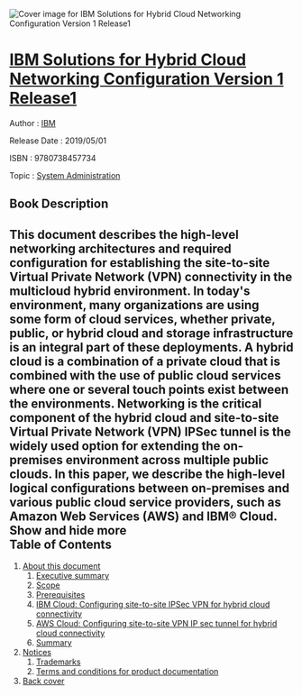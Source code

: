 ![Cover image for IBM Solutions for Hybrid Cloud Networking Configuration Version 1 Release1](https://imgdetail.ebookreading.net/cover/cover/20200215/EB9780738457734.jpg)

[IBM Solutions for Hybrid Cloud Networking Configuration Version 1 Release1](https://ebookreading.net/view/book/IBM+Solutions+for+Hybrid+Cloud+Networking+Configuration+Version+1+Release1-EB9780738457734_1.html "IBM Solutions for Hybrid Cloud Networking Configuration Version 1 Release1")
====================================================================================================================

Author : [IBM](https://ebookreading.net/search/author/IBM)

Release Date : 2019/05/01

ISBN : 9780738457734

Topic : [System Administration](https://ebookreading.net/search/category/system-administration)

Book Description
-----------------

 This document describes the high-level networking architectures and required configuration for establishing the site-to-site Virtual Private Network (VPN) connectivity in the multicloud hybrid environment.
In today's environment, many organizations are using some form of cloud services, whether private, public, or hybrid cloud and storage infrastructure is an integral part of these deployments. A hybrid cloud is a combination of a private cloud that is combined with the use of public cloud services where one or several touch points exist between the environments. Networking is the critical component of the hybrid cloud and site-to-site Virtual Private Network (VPN) IPSec tunnel is the widely used option for extending the on-premises environment across multiple public clouds. In this paper, we describe the high-level logical configurations between on-premises and various public cloud service providers, such as Amazon Web Services (AWS) and IBM® Cloud.
        Show and hide more                
Table of Contents
-----------------

1. [About this document](https://ebookreading.net/view/book/IBM+Solutions+for+Hybrid+Cloud+Networking+Configuration+Version+1+Release1-EB9780738457734_2.html#ww479460)
    1. [Executive summary](https://ebookreading.net/view/book/IBM+Solutions+for+Hybrid+Cloud+Networking+Configuration+Version+1+Release1-EB9780738457734_2.html#ww479463)
    1. [Scope](https://ebookreading.net/view/book/IBM+Solutions+for+Hybrid+Cloud+Networking+Configuration+Version+1+Release1-EB9780738457734_2.html#ww479470)
    1. [Prerequisites](https://ebookreading.net/view/book/IBM+Solutions+for+Hybrid+Cloud+Networking+Configuration+Version+1+Release1-EB9780738457734_2.html#ww479482)
    1. [IBM Cloud: Configuring site-to-site IPSec VPN for hybrid cloud connectivity](https://ebookreading.net/view/book/IBM+Solutions+for+Hybrid+Cloud+Networking+Configuration+Version+1+Release1-EB9780738457734_2.html#ww479508)
    1. [AWS Cloud: Configuring site-to-site VPN IP sec tunnel for hybrid cloud connectivity](https://ebookreading.net/view/book/IBM+Solutions+for+Hybrid+Cloud+Networking+Configuration+Version+1+Release1-EB9780738457734_2.html#ww483984)
    1. [Summary](https://ebookreading.net/view/book/IBM+Solutions+for+Hybrid+Cloud+Networking+Configuration+Version+1+Release1-EB9780738457734_2.html#ww479795)
1. [Notices](https://ebookreading.net/view/book/IBM+Solutions+for+Hybrid+Cloud+Networking+Configuration+Version+1+Release1-EB9780738457734_3.html#ww460066)
    1. [Trademarks](https://ebookreading.net/view/book/IBM+Solutions+for+Hybrid+Cloud+Networking+Configuration+Version+1+Release1-EB9780738457734_3.html#ww459879)
    1. [Terms and conditions for product documentation](https://ebookreading.net/view/book/IBM+Solutions+for+Hybrid+Cloud+Networking+Configuration+Version+1+Release1-EB9780738457734_3.html#ww477351)
1. [Back cover](https://ebookreading.net/view/book/IBM+Solutions+for+Hybrid+Cloud+Networking+Configuration+Version+1+Release1-EB9780738457734_4.html#ww465861)
